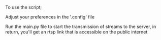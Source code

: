 To use the script;

Adjust your preferences in the '.config' file

Run the main.py file to start the transmission of streams to the server, in return, you'll get an rtsp link that is
accessible on the public internet